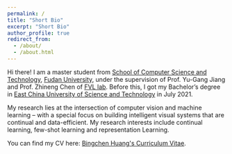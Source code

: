 ```yaml
---
permalink: /
title: "Short Bio"
excerpt: "Short Bio"
author_profile: true
redirect_from: 
  - /about/
  - /about.html
---
```


Hi there! I am a master student from [School of Computer Science and Technology](https://cs.fudan.edu.cn/), [Fudan University](https://www.fudan.edu.cn/), under the supervision of Prof. Yu-Gang Jiang and Prof. Zhineng Chen of [FVL lab](https://fvl.fudan.edu.cn/). Before this, I got my Bachelor’s degree in [East China University of Science and Technology](https://www.ecust.edu.cn/) in July 2021.


My research lies at the intersection of computer vision and machine learning – with a special focus on building intelligent visual systems that are continual and data-efficient. My research interests include continual learning, few-shot learning and representation Learning.

You can find my CV here: [Bingchen Huang's Curriculum Vitae](../files/BingchenHuang.pdf).